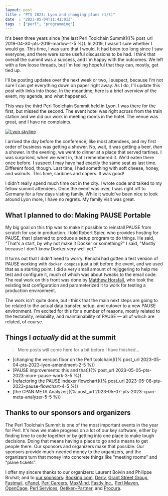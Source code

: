 ```yaml
---
layout: post
title : "PTS 2023: Lyon and changing plans (1/5)"
date  : "2023-05-04T11:41:01Z"
tags  : ["perl", "programming"]
---
```


It's been three years since [the last Perl Toolchain Summit]({% post_url
2019-04-30-pts-2019-marlow-1-5 %}).  In 2019, I wasn't sure whether I would go.
This time, I was sure that I would.  It had been too long since I saw everyone,
and there were some useful discussions to be had.  I think that overall the
summit was a success, and I'm happy with the outcomes.  We left with a few
loose threads, but I'm feeling hopeful that they can, mostly, get tied up.

I'll be posting updates over the next week or two, I suspect, because I'm not
sure I can get everything down on paper right away.  As I do, I'll update this
post with links into those.  In the meantime, here is a brief overview of the
event, my agenda, and what happened.

This was the third Perl Toolchain Summit held in Lyon.  I was there for the
first, but missed the second.  The event hotel was right across from the train
station and we did our work in meeting rooms in the hotel.  The venue was
great, and I have no complaints.

<a href="https://www.flickr.com/photos/rjbs/52868599556/in/album-72177720307993761/" title="Lyon skyline"><img src="https://live.staticflickr.com/65535/52868599556_9513582b93_z.jpg" alt="Lyon skyline"/></a>

I arrived the day before the conference, like most attendees, and my first
order of business was getting a shower.  No, wait, it was getting a beer,
*then* a shower.  In the evening, we went to dinner at a place that served
tartines.  I was surprised, when we went in, that I remembered it.  We'd eaten
there once before.  I suspect I may have had exactly the same seat as last
time.  Different food, though.  Last time, I had something with soft cheese,
honey, and walnuts.  This time, sardines and capers.  It was good!

I didn't really spend much time out in the city.  I wrote code and talked to my
fellow summit attendees.  Once the event was over, I was right off to Germany
for a few days visting family.  While it would've been nice to look around Lyon
more, I have no regrets.  My family visit was great.

## What I planned to do: Making PAUSE Portable

My big goal on this trip was to make it possible to reinstall PAUSE from
scratch for use in production.  I told Robert Spier, who provides hosting for
PAUSE, that I planned to produce a setup program to do things.  He said,
"That's a start, by why not make it Docker or something?"  I said, "Mostly
because I don't know Docker very well yet."

It turns out that I didn't need to worry.  Kenichi had gotten a test version of
PAUSE working with `docker compose` just a bit before the event, and we used
that as a starting point.  I did a very small amount of rejiggering to help me
test and configure it, much of which was about tweaks to the email code.  The
real work on this front was done by [Matthew
Horsfall](https://metacpan.org/author/WOLFSAGE), who took the existing test
configuration and parameterized it to work for testing a production
environment.

The work isn't quite done, but I think that the main next steps are going to be
related to the actual data transfer, setup, and cutover to a new PAUSE
environment.  I'm excited for this for a number of reasons, mostly related to
the testability, reliability, and maintainability of PAUSE — all of which are
related, of course.

## Things I *actually* did at the summit

> More posts will come here for a bit before I have finished…

* [changing the version floor on the Perl toolchain]({% post_url 2023-05-04-pts-2023-lyon-amendment-2-5 %})
* [PAUSE improvements: this and that]({% post_url 2023-05-05-pts-2023-more-pause-work-3-5 %})
* [refactoring the PAUSE indexer flowchart]({% post_url 2023-05-06-pts-2023-pause-flowchart-4-5 %})
* [the CPAN META Analyzer]({% post_url 2023-05-07-pts-2023-cpan-meta-analyzer-5-5 %})

## Thanks to our sponsors and organizers

The Perl Toolchain Summit is one of the most important events in the year for
Perl.  It's how we make progress on a lot of our key software, either by
finding time to code together or by getting into one place to make tough
decisions.  Doing that means having a place to go and a means to get people
there.  Our sponsors and organizers make that possible.  Our sponsors provide
much-needed money to the organizers, and the organizers turn that money into
concrete things like "meeting rooms" and "plane tickets".

I offer my sincere thanks to our organizers: Laurent Boivin and Philippe
Bruhat; and to [our
sponsors](http://perltoolchainsummit.org/pts2023/sponsors.html):
[Booking.com](https://www.booking.com), [Deriv](https://deriv.com), [Grant
Street Group](https://www.grantstreet.com),
[Fastmail](https://www.fastmail.com), [cPanel](https://cpanel.com), [Perl
Careers](https://perl.careers/), [MaxMind](https://www.maxmind.com/en/home),
[Fastly Inc.](https://fastly.com), [Perl Maven](https://perlmaven.com),
[OpenCage](https://opencagedata.com), [Perl
Services](https://www.perl-services.de),
[Oetiker+Partner](https://www.oetiker.ch), and
[Procura](https://www.procura.nl).

